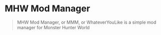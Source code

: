 # MHW Mod Manager

> MHW Mod Manager, or MMM, or WhateverYouLike is a simple mod manager for Monster Hunter World
